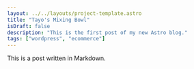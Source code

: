 ```yaml
---
layout: ../../layouts/project-template.astro
title: "Tayo's Mixing Bowl"
isDraft: false
description: "This is the first post of my new Astro blog."
tags: ["wordpress", "ecommerce"]
---
```


This is a post written in Markdown.

